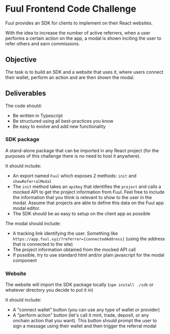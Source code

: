 # Fuul Frontend Code Challenge

Fuul provides an SDK for clients to implement on their React websites. 

With the idea to increase the number of active referrers, when a user performs a certain action on the app, a modal is shown inciting the user to refer others and earn commissions.

## Objective

The task is to build an SDK and a website that uses it, where users connect their wallet, perform an action and are then shown the modal.

## Deliverables

The code should:
* Be written in Typescript
* Be structured using all best-practices you know
* Be easy to evolve and add new functionality

### SDK package
A stand-alone package that can be imported in any React project (for the purposes of this challenge there is no need to host it anywhere).

It should include:
* An export named `Fuul` which exposes 2 methods: `init` and `showReferralModal`
* The `init` method takes an `apiKey` that identifies the `project` and calls a mocked API to get the project information from Fuul. Feel free to include the information that you think is relevant to show to the user in the modal. Assume that projects are able to define this data on the Fuul app modal editor.
* The SDK should be as easy to setup on the client app as possible

The modal should include:
* A tracking link identifying the user. Something like `https://app.fuul.xyz/?referrer={connectedAddress}` (using the address that is connected to the site)
* The project information obtained from the mocked API call
* If possible, try to use standard html and/or plain javascript for the modal component
  
### Website
The website will import the SDK package locally (`npm install ./sdk` or whatever directory you decide to put it in)

It should include:
* A "connect wallet" button (you can use any type of wallet or provider)
* A "perform action" button (let's call it mint, trade, deposit, or any onchain action that you want). This button should prompt the user to sign a message using their wallet and then trigger the referral modal
